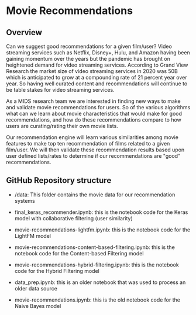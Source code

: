 # Movie Recommendations

## Overview

Can we suggest good recommendations for a given film/user?
Video streaming services such as Netflix, Disney+, Hulu, and Amazon having been gaining momentum over the years but the pandemic has brought on heightened demand for video streaming services. According to Grand View Research the market size of video streaming services in 2020 was 50B which is anticipated to grow at a compounding rate of 21 percent year over year. So having well curated content and recommendations will continue to be table stakes for video streaming services.

As a MIDS research team we are interested in finding new ways to make and validate movie recommendations for users. So of the various algorithms what can we learn about movie characteristics that would make for good recommendations, and how do these recommendations compare to how users are curating/rating their own movie lists.  

Our recommendation engine will learn various similarities among movie features to make top ten recommendation of films related to a given film/user. We will then validate these recommendation results based upon user defined lists/rates to determine if our recommendations are "good" recommendations.

## GitHub Repository structure
- /data: This folder contains the movie data for our recommendation systems

- final_keras_recommender.ipynb: this is the notebook code for the Keras model with collaborative filtering (user similarity)
- movie-recommendations-lightfm.ipynb: this is the notebook code for the LightFM model
- movie-recommendations-content-based-filtering.ipynb: this is the notebook code for the Content-based Filtering model
- movie-recommendations-hybrid-filtering.ipynb: this is the notebook code for the Hybrid Filtering model

- data_prep.ipynb: this is an older notebook that was used to process an older data source
- movie-recommendations.ipynb: this is the old notebook code for the Naive Bayes model
